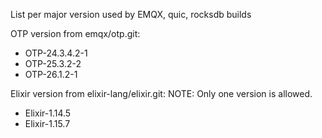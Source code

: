 List per major version used by EMQX, quic, rocksdb builds

OTP version from emqx/otp.git:

+ OTP-24.3.4.2-1
+ OTP-25.3.2-2
+ OTP-26.1.2-1

Elixir version from elixir-lang/elixir.git:
NOTE: Only one version is allowed.

+ Elixir-1.14.5
+ Elixir-1.15.7
